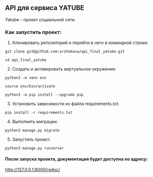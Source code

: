 ## API для сервиса YATUBE
Yatube - проект социальной сети.
### Как запустить проект:
1. Клонировать репозиторий и перейти в него в командной строке:

```git clone git@github.com:arzhakova/api_final_yatube.git```

```cd api_final_yatube```

2. Создать и активировать виртуальное окружение:

```python3 -m venv env```

```source env/bin/activate```

```python3 -m pip install --upgrade pip```

3. Установить зависимости из файла requirements.txt:

```pip install -r requirements.txt```

4. Выполнить миграции:

```python3 manage.py migrate```

5. Запустить проект:

```python3 manage.py runserver```

#### После запуска проекта, документация будет доступна по адресу:
http://127.0.0.1:8000/redoc/
